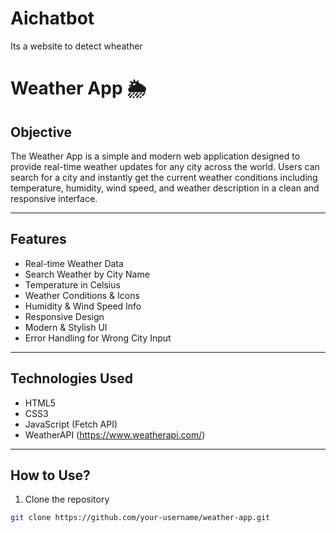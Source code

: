 # Aichatbot
Its a website to detect wheather
# Weather App 🌦️

## Objective
The Weather App is a simple and modern web application designed to provide real-time weather updates for any city across the world. Users can search for a city and instantly get the current weather conditions including temperature, humidity, wind speed, and weather description in a clean and responsive interface.

---

## Features
- Real-time Weather Data  
- Search Weather by City Name  
- Temperature in Celsius  
- Weather Conditions & Icons  
- Humidity & Wind Speed Info  
- Responsive Design  
- Modern & Stylish UI  
- Error Handling for Wrong City Input  

---

## Technologies Used
- HTML5  
- CSS3  
- JavaScript (Fetch API)  
- WeatherAPI (https://www.weatherapi.com/)  

---

## How to Use?
1. Clone the repository
```bash
git clone https://github.com/your-username/weather-app.git
